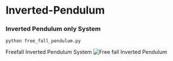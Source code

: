 # Inverted-Pendulum
### Inverted Pendulum only System
```
python free_fall_pendulum.py
```
Freefall Inverted Pendulum System
![Free fall Inverted Pendulum](media/freefall.gif)

